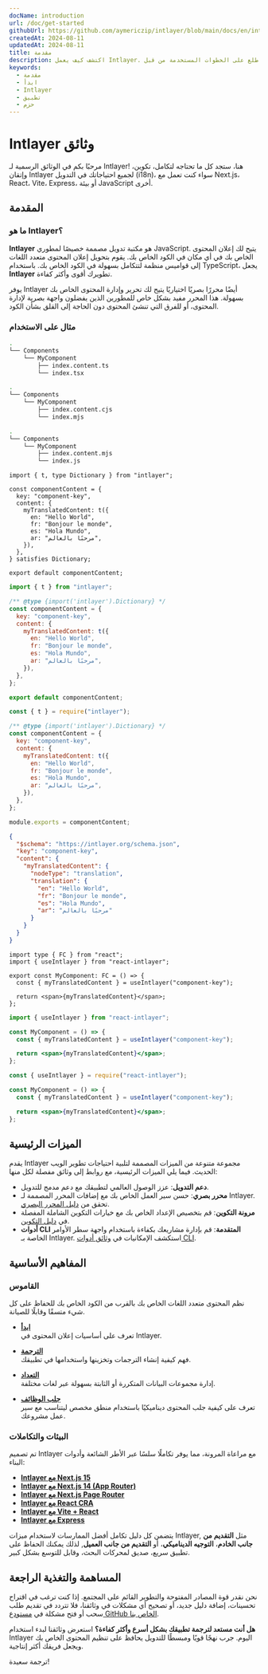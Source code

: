 ```yaml
---
docName: introduction
url: /doc/get-started
githubUrl: https://github.com/aymericzip/intlayer/blob/main/docs/en/introduction.md
createdAt: 2024-08-11
updatedAt: 2024-08-11
title: مقدمة
description: اكتشف كيف يعمل Intlayer. اطلع على الخطوات المستخدمة من قبل Intlayer في تطبيقك. انظر ماذا تفعل الحزم المختلفة.
keywords:
  - مقدمة
  - ابدأ
  - Intlayer
  - تطبيق
  - حزم
---
```


# Intlayer وثائق

مرحبًا بكم في الوثائق الرسمية لـ Intlayer! هنا، ستجد كل ما تحتاجه لتكامل، تكوين، وإتقان Intlayer لجميع احتياجاتك في التدويل (i18n)، سواء كنت تعمل مع Next.js، React، Vite، Express، أو بيئة JavaScript أخرى.

## المقدمة

### ما هو Intlayer؟

**Intlayer** هو مكتبة تدويل مصممة خصيصًا لمطوري JavaScript. يتيح لك إعلان المحتوى الخاص بك في أي مكان في الكود الخاص بك. يقوم بتحويل إعلان المحتوى متعدد اللغات إلى قواميس منظمة لتتكامل بسهولة في الكود الخاص بك. باستخدام TypeScript، يجعل **Intlayer** تطويرك أقوى وأكثر كفاءة.

يوفر Intlayer أيضًا محررًا بصريًا اختياريًا يتيح لك تحرير وإدارة المحتوى الخاص بك بسهولة. هذا المحرر مفيد بشكل خاص للمطورين الذين يفضلون واجهة بصرية لإدارة المحتوى، أو للفرق التي تنشئ المحتوى دون الحاجة إلى القلق بشأن الكود.

### مثال على الاستخدام

```bash codeFormat="typescript"
.
└── Components
    └── MyComponent
        ├── index.content.ts
        └── index.tsx
```

```bash codeFormat="commonjs"
.
└── Components
    └── MyComponent
        ├── index.content.cjs
        └── index.mjs
```

```bash codeFormat="esm"
.
└── Components
    └── MyComponent
        ├── index.content.mjs
        └── index.js
```

```tsx fileName="src/components/MyComponent/index.content.ts" contentDeclarationFormat="typescript"
import { t, type Dictionary } from "intlayer";

const componentContent = {
  key: "component-key",
  content: {
    myTranslatedContent: t({
      en: "Hello World",
      fr: "Bonjour le monde",
      es: "Hola Mundo",
      ar: "مرحبًا بالعالم",
    }),
  },
} satisfies Dictionary;

export default componentContent;
```

```javascript fileName="src/components/MyComponent/index.content.mjs" contentDeclarationFormat="esm"
import { t } from "intlayer";

/** @type {import('intlayer').Dictionary} */
const componentContent = {
  key: "component-key",
  content: {
    myTranslatedContent: t({
      en: "Hello World",
      fr: "Bonjour le monde",
      es: "Hola Mundo",
      ar: "مرحبًا بالعالم",
    }),
  },
};

export default componentContent;
```

```javascript fileName="src/components/MyComponent/index.content.cjs" contentDeclarationFormat="commonjs"
const { t } = require("intlayer");

/** @type {import('intlayer').Dictionary} */
const componentContent = {
  key: "component-key",
  content: {
    myTranslatedContent: t({
      en: "Hello World",
      fr: "Bonjour le monde",
      es: "Hola Mundo",
      ar: "مرحبًا بالعالم",
    }),
  },
};

module.exports = componentContent;
```

```json fileName="src/components/MyComponent/index.content.json" contentDeclarationFormat="json"
{
  "$schema": "https://intlayer.org/schema.json",
  "key": "component-key",
  "content": {
    "myTranslatedContent": {
      "nodeType": "translation",
      "translation": {
        "en": "Hello World",
        "fr": "Bonjour le monde",
        "es": "Hola Mundo",
        "ar": "مرحبًا بالعالم"
      }
    }
  }
}
```

```tsx fileName="src/components/MyComponent/index.tsx" codeFormat="typescript"
import type { FC } from "react";
import { useIntlayer } from "react-intlayer";

export const MyComponent: FC = () => {
  const { myTranslatedContent } = useIntlayer("component-key");

  return <span>{myTranslatedContent}</span>;
};
```

```jsx fileName="src/components/MyComponent/index.mjx" codeFormat="esm"
import { useIntlayer } from "react-intlayer";

const MyComponent = () => {
  const { myTranslatedContent } = useIntlayer("component-key");

  return <span>{myTranslatedContent}</span>;
};
```

```jsx fileName="src/components/MyComponent/index.csx" codeFormat="commonjs"
const { useIntlayer } = require("react-intlayer");

const MyComponent = () => {
  const { myTranslatedContent } = useIntlayer("component-key");

  return <span>{myTranslatedContent}</span>;
};
```

## الميزات الرئيسية

يقدم Intlayer مجموعة متنوعة من الميزات المصممة لتلبية احتياجات تطوير الويب الحديث. فيما يلي الميزات الرئيسية، مع روابط إلى وثائق مفصلة لكل منها:

- **دعم التدويل**: عزز الوصول العالمي لتطبيقك مع دعم مدمج للتدويل.
- **محرر بصري**: حسن سير العمل الخاص بك مع إضافات المحرر المصممة لـ Intlayer. تحقق من [دليل المحرر البصري](https://github.com/aymericzip/intlayer/blob/main/docs/ar/intlayer_visual_editor.md).
- **مرونة التكوين**: قم بتخصيص الإعداد الخاص بك مع خيارات التكوين الشاملة المفصلة في [دليل التكوين](https://github.com/aymericzip/intlayer/blob/main/docs/ar/configuration.md).
- **أدوات CLI المتقدمة**: قم بإدارة مشاريعك بكفاءة باستخدام واجهة سطر الأوامر الخاصة بـ Intlayer. استكشف الإمكانيات في [وثائق أدوات CLI](https://github.com/aymericzip/intlayer/blob/main/docs/ar/intlayer_cli.md).

## المفاهيم الأساسية

### القاموس

نظم المحتوى متعدد اللغات الخاص بك بالقرب من الكود الخاص بك للحفاظ على كل شيء متسقًا وقابلًا للصيانة.

- **[ابدأ](https://github.com/aymericzip/intlayer/blob/main/docs/ar/dictionary/get_started.md)**  
  تعرف على أساسيات إعلان المحتوى في Intlayer.

- **[الترجمة](https://github.com/aymericzip/intlayer/blob/main/docs/ar/dictionary/translation.md)**  
  فهم كيفية إنشاء الترجمات وتخزينها واستخدامها في تطبيقك.

- **[التعداد](https://github.com/aymericzip/intlayer/blob/main/docs/ar/dictionary/enumeration.md)**  
  إدارة مجموعات البيانات المتكررة أو الثابتة بسهولة عبر لغات مختلفة.

- **[جلب الوظائف](https://github.com/aymericzip/intlayer/blob/main/docs/ar/dictionary/function_fetching.md)**  
  تعرف على كيفية جلب المحتوى ديناميكيًا باستخدام منطق مخصص ليتناسب مع سير عمل مشروعك.

### البيئات والتكاملات

تم تصميم Intlayer مع مراعاة المرونة، مما يوفر تكاملًا سلسًا عبر الأطر الشائعة وأدوات البناء:

- **[Intlayer مع Next.js 15](https://github.com/aymericzip/intlayer/blob/main/docs/ar/intlayer_with_nextjs_15.md)**
- **[Intlayer مع Next.js 14 (App Router)](https://github.com/aymericzip/intlayer/blob/main/docs/ar/intlayer_with_nextjs_14.md)**
- **[Intlayer مع Next.js Page Router](https://github.com/aymericzip/intlayer/blob/main/docs/ar/intlayer_with_nextjs_page_router.md)**
- **[Intlayer مع React CRA](https://github.com/aymericzip/intlayer/blob/main/docs/ar/intlayer_with_create_react_app.md)**
- **[Intlayer مع Vite + React](https://github.com/aymericzip/intlayer/blob/main/docs/ar/intlayer_with_vite+react.md)**
- **[Intlayer مع Express](https://github.com/aymericzip/intlayer/blob/main/docs/ar/intlayer_with_express.md)**

يتضمن كل دليل تكامل أفضل الممارسات لاستخدام ميزات Intlayer, مثل **التقديم من جانب الخادم**، **التوجيه الديناميكي**، أو **التقديم من جانب العميل**, لذلك يمكنك الحفاظ على تطبيق سريع، صديق لمحركات البحث، وقابل للتوسع بشكل كبير.

## المساهمة والتغذية الراجعة

نحن نقدر قوة المصادر المفتوحة والتطوير القائم على المجتمع. إذا كنت ترغب في اقتراح تحسينات، إضافة دليل جديد، أو تصحيح أي مشكلات في وثائقنا، فلا تتردد في تقديم طلب سحب أو فتح مشكلة في [مستودع GitHub الخاص بنا](https://github.com/aymericzip/intlayer/blob/main/docs).

**هل أنت مستعد لترجمة تطبيقك بشكل أسرع وأكثر كفاءة؟** استعرض وثائقنا لبدء استخدام Intlayer اليوم. جرب نهجًا قويًا ومبسطًا للتدويل يحافظ على تنظيم المحتوى الخاص بك ويجعل فريقك أكثر إنتاجية.

ترجمة سعيدة!
